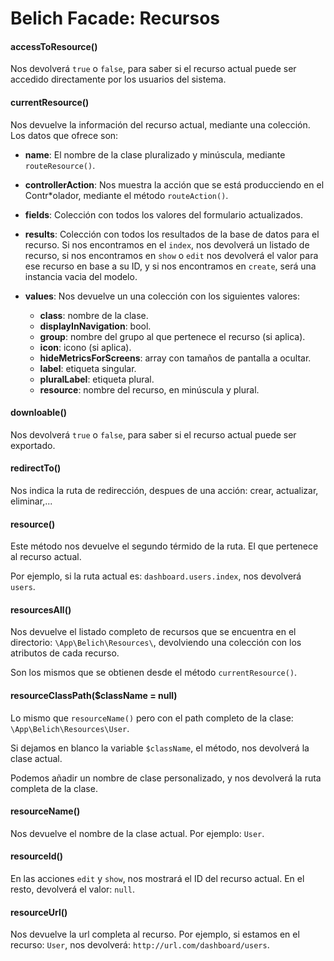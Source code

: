 # Belich Facade: Recursos

#### accessToResource()

Nos devolverá `true` o `false`, para saber si el recurso actual puede ser accedido directamente por los usuarios del sistema.

#### currentResource()

Nos devuelve la información del recurso actual, mediante una colección. Los datos que ofrece son:

- **name**: El nombre de la clase pluralizado y minúscula, mediante `routeResource()`.
- **controllerAction**: Nos muestra la acción que se está producciendo en el Contr*olador, mediante el método `routeAction()`.
- **fields**: Colección con todos los valores del formulario actualizados.
- **results**: Colección con todos los resultados de la base de datos para el recurso. Si nos encontramos en el `index`, nos devolverá un listado de recurso, si nos encontramos en `show` o `edit` nos devolverá el valor para ese recurso en base a su ID, y si nos encontramos en `create`, será una instancia vacia del modelo.
- **values**: Nos devuelve un una colección con los siguientes valores:

    + **class**: nombre de la clase.                 
    + **displayInNavigation**: bool.
    + **group**: nombre del grupo al que pertenece el recurso (si aplica).        
    + **icon**: icono (si aplica).                 
    + **hideMetricsForScreens**: array con tamaños de pantalla a ocultar.
    + **label**: etiqueta singular.                 
    + **pluralLabel**: etiqueta plural.               
    + **resource**: nombre del recurso, en minúscula y plural.             

#### downloable()

Nos devolverá `true` o `false`, para saber si el recurso actual puede ser exportado.

#### redirectTo()

Nos indica la ruta de redirección, despues de una acción: crear, actualizar, eliminar,...

#### resource()

Este método nos devuelve el segundo térmido de la ruta. El que pertenece al recurso actual.

Por ejemplo, si la ruta actual es: `dashboard.users.index`, nos devolverá `users`.

#### resourcesAll()

Nos devuelve el listado completo de recursos que se encuentra en el directorio: `\App\Belich\Resources\`, devolviendo una colección con los atributos de cada recurso.

Son los mismos que se obtienen desde el método `currentResource()`.

#### resourceClassPath($className = null)

Lo mismo que `resourceName()` pero con el path completo de la clase: `\App\Belich\Resources\User`.

Si dejamos en blanco la variable `$className`, el método, nos devolverá la clase actual.

Podemos añadir un nombre de clase personalizado, y nos devolverá la ruta completa de la clase.

#### resourceName()

Nos devuelve el nombre de la clase actual. Por ejemplo: `User`.

#### resourceId()

En las acciones `edit` y `show`, nos mostrará el ID del recurso actual. En el resto, devolverá el valor: `null`.

#### resourceUrl()

Nos devuelve la url completa al recurso. Por ejemplo, si estamos en el recurso: `User`, nos devolverá: `http://url.com/dashboard/users`.


